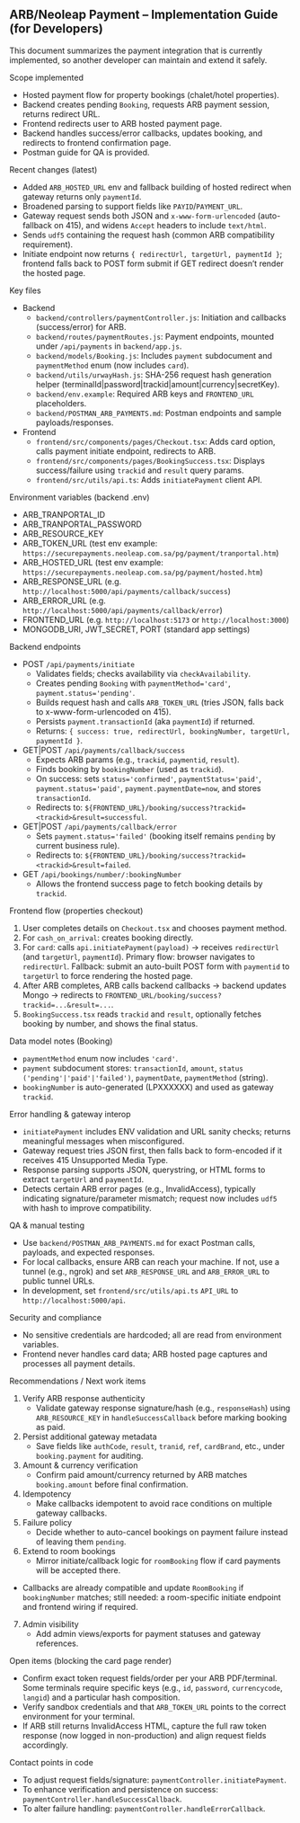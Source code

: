 ## ARB/Neoleap Payment – Implementation Guide (for Developers)

This document summarizes the payment integration that is currently implemented, so another developer can maintain and extend it safely.

Scope implemented
- Hosted payment flow for property bookings (chalet/hotel properties).
- Backend creates pending `Booking`, requests ARB payment session, returns redirect URL.
- Frontend redirects user to ARB hosted payment page.
- Backend handles success/error callbacks, updates booking, and redirects to frontend confirmation page.
- Postman guide for QA is provided.

Recent changes (latest)
- Added `ARB_HOSTED_URL` env and fallback building of hosted redirect when gateway returns only `paymentId`.
- Broadened parsing to support fields like `PAYID`/`PAYMENT_URL`.
- Gateway request sends both JSON and `x-www-form-urlencoded` (auto-fallback on 415), and widens `Accept` headers to include `text/html`.
- Sends `udf5` containing the request hash (common ARB compatibility requirement).
- Initiate endpoint now returns `{ redirectUrl, targetUrl, paymentId }`; frontend falls back to POST form submit if GET redirect doesn’t render the hosted page.

Key files
- Backend
  - `backend/controllers/paymentController.js`: Initiation and callbacks (success/error) for ARB.
  - `backend/routes/paymentRoutes.js`: Payment endpoints, mounted under `/api/payments` in `backend/app.js`.
  - `backend/models/Booking.js`: Includes `payment` subdocument and `paymentMethod` enum (now includes `card`).
  - `backend/utils/urwayHash.js`: SHA-256 request hash generation helper (terminalId|password|trackid|amount|currency|secretKey).
  - `backend/env.example`: Required ARB keys and `FRONTEND_URL` placeholders.
  - `backend/POSTMAN_ARB_PAYMENTS.md`: Postman endpoints and sample payloads/responses.
- Frontend
  - `frontend/src/components/pages/Checkout.tsx`: Adds card option, calls payment initiate endpoint, redirects to ARB.
  - `frontend/src/components/pages/BookingSuccess.tsx`: Displays success/failure using `trackid` and `result` query params.
  - `frontend/src/utils/api.ts`: Adds `initiatePayment` client API.

Environment variables (backend .env)
- ARB_TRANPORTAL_ID
- ARB_TRANPORTAL_PASSWORD
- ARB_RESOURCE_KEY
- ARB_TOKEN_URL (test env example: `https://securepayments.neoleap.com.sa/pg/payment/tranportal.htm`)
- ARB_HOSTED_URL (test env example: `https://securepayments.neoleap.com.sa/pg/payment/hosted.htm`)
- ARB_RESPONSE_URL (e.g. `http://localhost:5000/api/payments/callback/success`)
- ARB_ERROR_URL (e.g. `http://localhost:5000/api/payments/callback/error`)
- FRONTEND_URL (e.g. `http://localhost:5173` or `http://localhost:3000`)
- MONGODB_URI, JWT_SECRET, PORT (standard app settings)

Backend endpoints
- POST `/api/payments/initiate`
  - Validates fields; checks availability via `checkAvailability`.
  - Creates pending `Booking` with `paymentMethod='card'`, `payment.status='pending'`.
  - Builds request hash and calls `ARB_TOKEN_URL` (tries JSON, falls back to x-www-form-urlencoded on 415).
  - Persists `payment.transactionId` (aka `paymentId`) if returned.
  - Returns: `{ success: true, redirectUrl, bookingNumber, targetUrl, paymentId }`.
- GET|POST `/api/payments/callback/success`
  - Expects ARB params (e.g., `trackid`, `paymentid`, `result`).
  - Finds booking by `bookingNumber` (used as `trackid`).
  - On success: sets `status='confirmed'`, `paymentStatus='paid'`, `payment.status='paid'`, `payment.paymentDate=now`, and stores `transactionId`.
  - Redirects to: `${FRONTEND_URL}/booking/success?trackid=<trackid>&result=successful`.
- GET|POST `/api/payments/callback/error`
  - Sets `payment.status='failed'` (booking itself remains `pending` by current business rule).
  - Redirects to: `${FRONTEND_URL}/booking/success?trackid=<trackid>&result=failed`.
- GET `/api/bookings/number/:bookingNumber`
  - Allows the frontend success page to fetch booking details by `trackid`.

Frontend flow (properties checkout)
1. User completes details on `Checkout.tsx` and chooses payment method.
2. For `cash_on_arrival`: creates booking directly.
3. For `card`: calls `api.initiatePayment(payload)` → receives `redirectUrl` (and `targetUrl`, `paymentId`). Primary flow: browser navigates to `redirectUrl`. Fallback: submit an auto-built POST form with `paymentid` to `targetUrl` to force rendering the hosted page.
4. After ARB completes, ARB calls backend callbacks → backend updates Mongo → redirects to `FRONTEND_URL/booking/success?trackid=...&result=...`.
5. `BookingSuccess.tsx` reads `trackid` and `result`, optionally fetches booking by number, and shows the final status.

Data model notes (Booking)
- `paymentMethod` enum now includes `'card'`.
- `payment` subdocument stores: `transactionId`, `amount`, `status ('pending'|'paid'|'failed')`, `paymentDate`, `paymentMethod` (string).
- `bookingNumber` is auto-generated (LPXXXXXX) and used as gateway `trackid`.

Error handling & gateway interop
- `initiatePayment` includes ENV validation and URL sanity checks; returns meaningful messages when misconfigured.
- Gateway request tries JSON first, then falls back to form-encoded if it receives 415 Unsupported Media Type.
- Response parsing supports JSON, querystring, or HTML forms to extract `targetUrl` and `paymentId`.
- Detects certain ARB error pages (e.g., InvalidAccess), typically indicating signature/parameter mismatch; request now includes `udf5` with hash to improve compatibility.

QA & manual testing
- Use `backend/POSTMAN_ARB_PAYMENTS.md` for exact Postman calls, payloads, and expected responses.
- For local callbacks, ensure ARB can reach your machine. If not, use a tunnel (e.g., ngrok) and set `ARB_RESPONSE_URL` and `ARB_ERROR_URL` to public tunnel URLs.
- In development, set `frontend/src/utils/api.ts` `API_URL` to `http://localhost:5000/api`.

Security and compliance
- No sensitive credentials are hardcoded; all are read from environment variables.
- Frontend never handles card data; ARB hosted page captures and processes all payment details.

Recommendations / Next work items
1. Verify ARB response authenticity
   - Validate gateway response signature/hash (e.g., `responseHash`) using `ARB_RESOURCE_KEY` in `handleSuccessCallback` before marking booking as paid.
2. Persist additional gateway metadata
   - Save fields like `authCode`, `result`, `tranid`, `ref`, `cardBrand`, etc., under `booking.payment` for auditing.
3. Amount & currency verification
   - Confirm paid amount/currency returned by ARB matches `booking.amount` before final confirmation.
4. Idempotency
   - Make callbacks idempotent to avoid race conditions on multiple gateway callbacks.
5. Failure policy
   - Decide whether to auto-cancel bookings on payment failure instead of leaving them `pending`.
6. Extend to room bookings
   - Mirror initiate/callback logic for `roomBooking` flow if card payments will be accepted there.
  - Callbacks are already compatible and update `RoomBooking` if `bookingNumber` matches; still needed: a room-specific initiate endpoint and frontend wiring if required.
7. Admin visibility
   - Add admin views/exports for payment statuses and gateway references.

Open items (blocking the card page render)
- Confirm exact token request fields/order per your ARB PDF/terminal. Some terminals require specific keys (e.g., `id`, `password`, `currencycode`, `langid`) and a particular hash composition.
- Verify sandbox credentials and that `ARB_TOKEN_URL` points to the correct environment for your terminal.
- If ARB still returns InvalidAccess HTML, capture the full raw token response (now logged in non-production) and align request fields accordingly.

Contact points in code
- To adjust request fields/signature: `paymentController.initiatePayment`.
- To enhance verification and persistence on success: `paymentController.handleSuccessCallback`.
- To alter failure handling: `paymentController.handleErrorCallback`.


